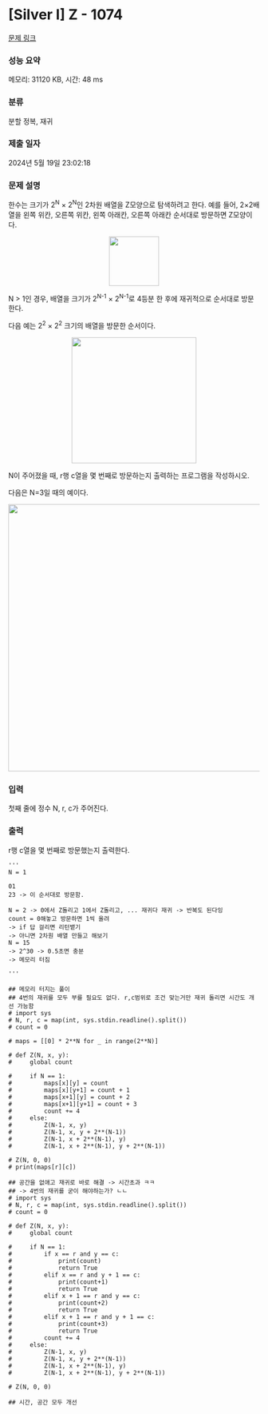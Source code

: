 # [Silver I] Z - 1074 

[문제 링크](https://www.acmicpc.net/problem/1074) 

### 성능 요약

메모리: 31120 KB, 시간: 48 ms

### 분류

분할 정복, 재귀

### 제출 일자

2024년 5월 19일 23:02:18

### 문제 설명

<p>한수는 크기가 2<sup>N</sup> × 2<sup>N</sup>인 2차원 배열을 Z모양으로 탐색하려고 한다. 예를 들어, 2×2배열을 왼쪽 위칸, 오른쪽 위칸, 왼쪽 아래칸, 오른쪽 아래칸 순서대로 방문하면 Z모양이다.</p>

<p style="text-align:center"><img alt="" src="https://u.acmicpc.net/21c73b56-5a91-43aa-b71f-9b74925c0adc/Screen%20Shot%202020-12-02%20at%208.09.46%20AM.png" style="width: 100px; height: 99px;"></p>

<p>N > 1인 경우, 배열을 크기가 2<sup>N-1</sup> × 2<sup>N-1</sup>로 4등분 한 후에 재귀적으로 순서대로 방문한다.</p>

<p>다음 예는 2<sup>2</sup> × 2<sup>2</sup> 크기의 배열을 방문한 순서이다.</p>

<p style="text-align:center"><img alt="" src="https://u.acmicpc.net/adc7cfae-e84d-4d5c-af8e-ee011f8fff8f/Screen%20Shot%202020-12-02%20at%208.11.17%20AM.png" style="width: 250px; height: 252px;"></p>

<p>N이 주어졌을 때, r행 c열을 몇 번째로 방문하는지 출력하는 프로그램을 작성하시오.</p>

<p>다음은 N=3일 때의 예이다.</p>

<p style="text-align:center"><img alt="" src="https://u.acmicpc.net/d3e84bb7-9424-4764-ad3a-811e7fcbd53f/Screen%20Shot%202020-12-30%20at%2010.50.47%20PM.png" style="width: 533px; height: 535px;"></p>

### 입력 

 <p>첫째 줄에 정수 N, r, c가 주어진다.</p>

### 출력 

 <p>r행 c열을 몇 번째로 방문했는지 출력한다.</p>

```
'''
N = 1

01
23 -> 이 순서대로 방문함.

N = 2 -> 0에서 Z돌리고 1에서 Z돌리고, ... 재귀다 재귀 -> 반복도 된다잉
count = 0해놓고 방문하면 1씩 올려
-> if 답 걸리면 리턴뱉기
-> 아니면 2차원 배열 만들고 해보기
N = 15
-> 2^30 -> 0.5초면 충분
-> 메모리 터짐

'''

## 메모리 터지는 풀이
## 4번의 재귀를 모두 부를 필요도 없다. r,c범위로 조건 맞는거만 재귀 돌리면 시간도 개선 가능함
# import sys
# N, r, c = map(int, sys.stdin.readline().split())
# count = 0

# maps = [[0] * 2**N for _ in range(2**N)]

# def Z(N, x, y):
#     global count

#     if N == 1:
#         maps[x][y] = count
#         maps[x][y+1] = count + 1
#         maps[x+1][y] = count + 2
#         maps[x+1][y+1] = count + 3
#         count += 4
#     else:
#         Z(N-1, x, y)
#         Z(N-1, x, y + 2**(N-1))
#         Z(N-1, x + 2**(N-1), y)
#         Z(N-1, x + 2**(N-1), y + 2**(N-1))

# Z(N, 0, 0)
# print(maps[r][c])

## 공간을 없애고 재귀로 바로 해결 -> 시간초과 ㅋㅋ
## -> 4번의 재귀를 굳이 해야하는가? ㄴㄴ
# import sys
# N, r, c = map(int, sys.stdin.readline().split())
# count = 0

# def Z(N, x, y):
#     global count

#     if N == 1:
#         if x == r and y == c:
#             print(count)
#             return True
#         elif x == r and y + 1 == c:
#             print(count+1)
#             return True
#         elif x + 1 == r and y == c:
#             print(count+2)
#             return True
#         elif x + 1 == r and y + 1 == c:
#             print(count+3)
#             return True
#         count += 4        
#     else:
#         Z(N-1, x, y)
#         Z(N-1, x, y + 2**(N-1))
#         Z(N-1, x + 2**(N-1), y)
#         Z(N-1, x + 2**(N-1), y + 2**(N-1))

# Z(N, 0, 0)

## 시간, 공간 모두 개선
```


